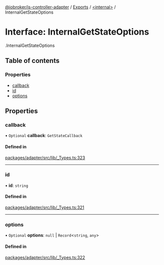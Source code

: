 [@iobroker/js-controller-adapter](../README.md) / [Exports](../modules.md) / [<internal\>](../modules/internal_.md) / InternalGetStateOptions

# Interface: InternalGetStateOptions

[<internal>](../modules/internal_.md).InternalGetStateOptions

## Table of contents

### Properties

- [callback](internal_.InternalGetStateOptions.md#callback)
- [id](internal_.InternalGetStateOptions.md#id)
- [options](internal_.InternalGetStateOptions.md#options)

## Properties

### callback

• `Optional` **callback**: `GetStateCallback`

#### Defined in

[packages/adapter/src/lib/_Types.ts:323](https://github.com/ioBroker/ioBroker.js-controller/blob/163cf2e8/packages/adapter/src/lib/_Types.ts#L323)

___

### id

• **id**: `string`

#### Defined in

[packages/adapter/src/lib/_Types.ts:321](https://github.com/ioBroker/ioBroker.js-controller/blob/163cf2e8/packages/adapter/src/lib/_Types.ts#L321)

___

### options

• `Optional` **options**: ``null`` \| `Record`<`string`, `any`\>

#### Defined in

[packages/adapter/src/lib/_Types.ts:322](https://github.com/ioBroker/ioBroker.js-controller/blob/163cf2e8/packages/adapter/src/lib/_Types.ts#L322)
